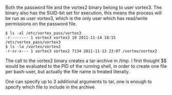 Both the password file and the vortex2 binary belong to user vortex3. The binary also has the SUID-bit set for execution, this means the process will be run as user vortex3, which is the only user which has read/write permissions on the password file.

    $ ls -al /etc/vortex_pass/vortex3
    -r-------- 1 vortex3 vortex3 10 2011-11-14 18:15 /etc/vortex_pass/vortex3
    $ ls -la /vortex/vortex2
    -r-sr-x--- 1 vortex3 vortex2 7134 2011-11-13 23:07 /vortex/vortex2


The call to the vortex2 binary creates a tar-archive in /tmp. I first thought $$ would be evaluated to the PID of the running shell, in order to create one file per bash-user, but actually the file name is treated literally.

One can specify up to 3 additional arguments to tar, one is enough to specify which file to include in the archive.


